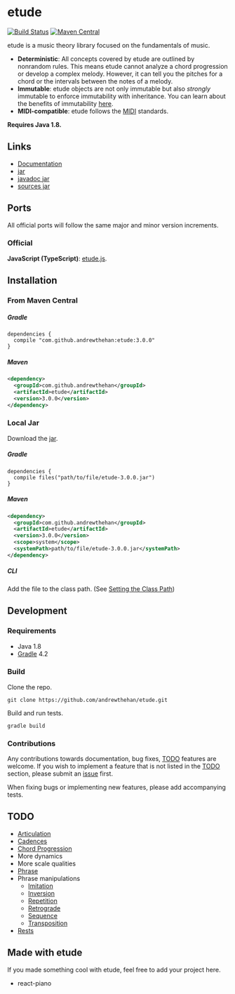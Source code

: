 # etude

[![Build Status](https://travis-ci.org/andrewthehan/etude.svg?branch=master)](https://travis-ci.org/andrewthehan/etude)
[![Maven Central](https://maven-badges.herokuapp.com/maven-central/com.github.andrewthehan/etude/badge.svg)](https://maven-badges.herokuapp.com/maven-central/com.github.andrewthehan/etude)

etude is a music theory library focused on the fundamentals of music.
 - **Deterministic**: All concepts covered by etude are outlined by nonrandom rules. This means etude cannot analyze a chord progression or develop a complex melody. However, it can tell you the pitches for a chord or the intervals between the notes of a melody.
 - **Immutable**: etude objects are not only immutable but also *strongly* immutable to enforce immutability with inheritance. You can learn about the benefits of immutability [here](https://github.com/facebook/immutable-js/#the-case-for-immutability).
 - **MIDI-compatible**: etude follows the [MIDI](https://en.wikipedia.org/wiki/MIDI) standards.

**Requires Java 1.8.**

## Links
 - [Documentation](http://andrewthehan.github.io/etude/javadoc/)
 - [jar](http://repo1.maven.org/maven2/com/github/andrewthehan/etude/3.0.0/etude-3.0.0.jar)
 - [javadoc jar](http://repo1.maven.org/maven2/com/github/andrewthehan/etude/3.0.0/etude-3.0.0-javadoc.jar)
 - [sources jar](http://repo1.maven.org/maven2/com/github/andrewthehan/etude/3.0.0/etude-3.0.0-sources.jar)

## Ports
All official ports will follow the same major and minor version increments.

### Official
**JavaScript (TypeScript)**: [etude.js](https://github.com/andrewthehan/etude.js).

## Installation
### From Maven Central
##### Gradle
```
dependencies {
  compile "com.github.andrewthehan:etude:3.0.0"
}
```

##### Maven
```xml
<dependency>
  <groupId>com.github.andrewthehan</groupId>
  <artifactId>etude</artifactId>
  <version>3.0.0</version>
</dependency>
```

### Local Jar
Download the [jar](http://repo1.maven.org/maven2/com/github/andrewthehan/etude/3.0.0/etude-3.0.0.jar).

##### Gradle
```
dependencies {
  compile files("path/to/file/etude-3.0.0.jar")
}
```

##### Maven
```xml
<dependency>
  <groupId>com.github.andrewthehan</groupId>
  <artifactId>etude</artifactId>
  <version>3.0.0</version>
  <scope>system</scope>
  <systemPath>path/to/file/etude-3.0.0.jar</systemPath>
</dependency>
```

##### CLI
Add the file to the class path. (See [Setting the Class Path](https://docs.oracle.com/javase/8/docs/technotes/tools/windows/classpath.html))

## Development
### Requirements
 - Java 1.8
 - [Gradle](https://gradle.org/) 4.2

### Build
Clone the repo.
```
git clone https://github.com/andrewthehan/etude.git
```
Build and run tests.
```
gradle build
```

### Contributions
Any contributions towards documentation, bug fixes, [TODO](#todo) features are welcome. If you wish to implement a feature that is not listed in the [TODO](#todo) section, please submit an [issue](https://github.com/andrewthehan/etude/issues) first.

When fixing bugs or implementing new features, please add accompanying tests.

## TODO
 - [Articulation](https://en.wikipedia.org/wiki/Articulation_(music))
 - [Cadences](https://en.wikipedia.org/wiki/Cadence_(music))
 - [Chord Progression](https://en.wikipedia.org/wiki/Chord_progression)
 - More dynamics
 - More scale qualities
 - [Phrase](https://en.wikipedia.org/wiki/Phrase_(music))
 - Phrase manipulations
   - [Imitation](https://en.wikipedia.org/wiki/Imitation_(music))
   - [Inversion](https://en.wikipedia.org/wiki/Inversion_(music))
   - [Repetition](https://en.wikipedia.org/wiki/Repetition_(music))
   - [Retrograde](https://en.wikipedia.org/wiki/Retrograde_(music))
   - [Sequence](https://en.wikipedia.org/wiki/Sequence_(music))
   - [Transposition](https://en.wikipedia.org/wiki/Transposition_(music))
 - [Rests](https://en.wikipedia.org/wiki/Rest_(music))

## Made with etude
If you made something cool with etude, feel free to add your project here.
 - react-piano